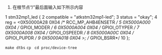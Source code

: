 <!--
 * @Date: 2024-11-16
 * @LastEditors: GoKo Son626
 * @LastEditTime: 2024-11-23
 * @FilePath: \copy\copy.md
 * @Description: 
-->
1. 在根节点“/”最后面输入如下所示内容

1 stm32mp1_led {
2       compatible = "atkstm32mp1-led";
3       status = "okay";
4       reg = <0X50000A28 0X04 /* RCC_MP_AHB4ENSETR */
5       0X5000A000 0X04 /* GPIOI_MODER */
6       0X5000A004 0X04 /* GPIOI_OTYPER */
7       0X5000A008 0X04 /* GPIOI_OSPEEDR */
8       0X5000A00C 0X04 /* GPIOI_PUPDR */
9       0X5000A018 0X04 >; /* GPIOI_BSRR*/
10 };

`make dtbs`
`cp `
`cd proc/device-tree`





























































